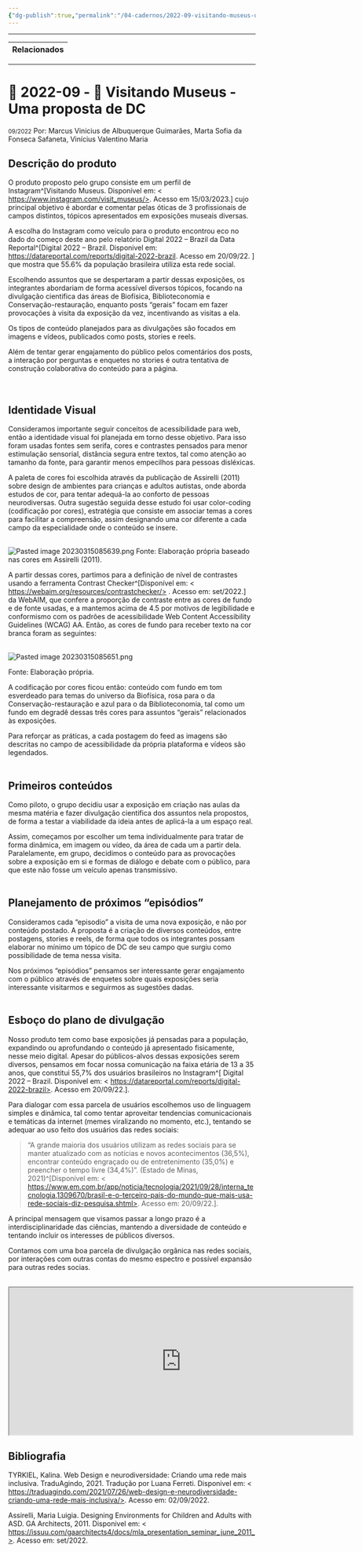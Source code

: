```yaml
---
{"dg-publish":true,"permalink":"/04-cadernos/2022-09-visitando-museus-uma-proposta-de-dc/","tags":["🧠️/📝️/🌲️"],"created":"2023-03-15T08:48:38.936-03:00","updated":"2023-03-15T09:30:59.675-03:00"}
---
```






***
| Relacionados |
| ------------ |

***

# 🌲️ 2022-09 - 📝️ Visitando Museus - Uma proposta de DC
<small>09/2022</small>
Por: Marcus Vinicius de Albuquerque Guimarães, Marta Sofia da Fonseca Safaneta, Vinícius Valentino Maria

## Descrição do produto 

O produto proposto pelo grupo consiste em um perfil de Instagram^[Visitando Museus. Disponível em: < https://www.instagram.com/visit_museus/>.  Acesso em 15/03/2023.] cujo principal objetivo é abordar e comentar pelas óticas de 3 profissionais de campos distintos, tópicos apresentados em exposições museais diversas. 

A escolha do Instagram como veículo para o produto encontrou eco no dado do começo deste ano pelo relatório Digital 2022 – Brazil da Data Reportal^[Digital 2022 – Brazil. Disponivel em: <https://datareportal.com/reports/digital-2022-brazil>. Acesso em 20/09/22. ] que mostra que 55.6% da população brasileira utiliza esta rede social. 

Escolhendo assuntos que se despertaram a partir dessas exposições, os integrantes abordariam de forma acessível diversos tópicos, focando na divulgação cientifica das áreas de Biofísica, Biblioteconomia e Conservação-restauração, enquanto posts “gerais” focam em fazer provocações à visita da exposição da vez, incentivando as visitas a ela.  

Os tipos de conteúdo planejados para as divulgações são focados em imagens e vídeos, publicados como posts, stories e reels.  

Além de tentar gerar engajamento do público pelos comentários dos posts, a interação por perguntas e enquetes no stories é outra tentativa de construção colaborativa do conteúdo para a página. <br><br><br>



 

## Identidade Visual  

Consideramos importante seguir conceitos de acessibilidade para web, então a identidade visual foi planejada em torno desse objetivo. Para isso foram usadas fontes sem serifa, cores e contrastes pensados para menor estimulação sensorial, distância segura entre textos, tal como atenção ao tamanho da fonte, para garantir menos empecilhos para pessoas disléxicas. 

A paleta de cores foi escolhida através da publicação de Assirelli (2011) sobre design de ambientes para crianças e adultos autistas, onde aborda estudos de cor, para tentar adequá-la ao conforto de pessoas neurodiversas. Outra sugestão seguida desse estudo foi usar color-coding (codificação por cores), estratégia que consiste em associar temas a cores para facilitar a compreensão, assim designando uma cor diferente a cada campo da especialidade onde o conteúdo se insere.   <br><br>



 ![Pasted image 20230315085639.png](/img/user/XX%20-%20Anexos/Pasted%20image%2020230315085639.png)
Fonte: Elaboração própria baseado nas cores em Assirelli (2011). 

A partir dessas cores, partimos para a definição de nível de contrastes usando a ferramenta Contrast Checker^[Disponível em: < https://webaim.org/resources/contrastchecker/> . Acesso em: set/2022.] da WebAIM, que confere a proporção de contraste entre as cores de fundo e de fonte usadas, e a mantemos acima de 4.5 por motivos de legibilidade e conformismo com os padrões de acessibilidade Web Content Accessibility Guidelines (WCAG) AA. Então, as cores de fundo para receber texto na cor branca foram as seguintes: <br>
<br>


 ![Pasted image 20230315085651.png](/img/user/XX%20-%20Anexos/Pasted%20image%2020230315085651.png)

Fonte: Elaboração própria. 

A codificação por cores ficou então: conteúdo com fundo em tom esverdeado para temas do universo da Biofísica, rosa para o da Conservação-restauração e azul para o da Biblioteconomia, tal como um fundo em degradê dessas três cores para assuntos “gerais” relacionados às exposições. 

Para reforçar as práticas, a cada postagem do feed as imagens são descritas no campo de acessibilidade da própria plataforma e vídeos são legendados. <br>
<br>


  

## Primeiros conteúdos 

Como piloto, o grupo decidiu usar a exposição em criação nas aulas da mesma matéria e fazer divulgação cientifica dos assuntos nela propostos, de forma a testar a viabilidade da ideia antes de aplicá-la a um espaço real. 

Assim, começamos por escolher um tema individualmente para tratar de forma dinâmica, em imagem ou vídeo, da área de cada um a partir dela. Paralelamente, em grupo, decidimos o conteúdo para as provocações sobre a exposição em si e formas de diálogo e debate com o público, para que este não fosse um veículo apenas transmissivo. <br>
<br>


 

## Planejamento de próximos “episódios” 

Consideramos cada “episodio” a visita de uma nova exposição, e não por conteúdo postado. A proposta é a criação de diversos conteúdos, entre postagens, stories e reels, de forma que todos os integrantes possam elaborar no mínimo um tópico de DC de seu campo que surgiu como possibilidade de tema nessa visita. 

Nos próximos “episódios” pensamos ser interessante gerar engajamento com o público através de enquetes sobre quais exposições seria interessante visitarmos e seguirmos as sugestões dadas. <br>
<br>


 

## Esboço do plano de divulgação 

Nosso produto tem como base exposições já pensadas para a população, expandindo ou aprofundando o conteúdo já apresentado fisicamente, nesse meio digital. Apesar do públicos-alvos dessas exposições serem diversos, pensamos em focar nossa comunicação na faixa etária de 13 a 35 anos, que constitui 55,7% dos usuários brasileiros no Instagram^[ Digital 2022 – Brazil. Disponivel em: < https://datareportal.com/reports/digital-2022-brazil>. Acesso em 20/09/22.]. 

 Para dialogar com essa parcela de usuários escolhemos uso de linguagem simples e dinâmica, tal como tentar aproveitar tendencias comunicacionais e temáticas da internet (memes viralizando no momento, etc.), tentando se adequar ao uso feito dos usuários das redes sociais:  

> “A grande maioria dos usuários utilizam as redes sociais para se manter atualizado com as notícias e novos acontecimentos (36,5%), encontrar conteúdo engraçado ou de entretenimento (35,0%) e preencher o tempo livre (34,4%)”.  (Estado de Minas, 2021)^[Disponível em: < https://www.em.com.br/app/noticia/tecnologia/2021/09/28/interna_tecnologia,1309670/brasil-e-o-terceiro-pais-do-mundo-que-mais-usa-rede-sociais-diz-pesquisa.shtml>. Acesso em: 20/09/22.]. 

A principal mensagem que visamos passar a longo prazo é a interdisciplinaridade das ciências, mantendo a diversidade de conteúdo e tentando incluir os interesses de públicos diversos. 

Contamos com uma boa parcela de divulgação orgânica nas redes sociais, por interações com outras contas do mesmo espectro e possível expansão para outras redes socias. <br>
<br>


<iframe src="https://www.instagram.com/visit_museus/"  width="700" height="300"></iframe>

## Bibliografia 

TYRKIEL, Kalina.  Web Design e neurodiversidade: Criando uma rede mais inclusiva. TraduAgindo, 2021. Tradução por Luana Ferreti. Disponivel em: < https://traduagindo.com/2021/07/26/web-design-e-neurodiversidade-criando-uma-rede-mais-inclusiva/>. Acesso em: 02/09/2022. 

Assirelli, Maria Luigia. Designing Environments for Children and Adults with ASD. GA Architects, 2011. Disponivel em: < https://issuu.com/gaarchitects4/docs/mla_presentation_seminar_june_2011_>. Acesso em: set/2022. <br>
<br>




